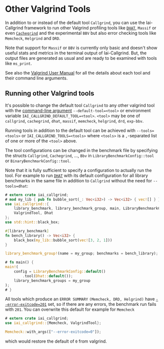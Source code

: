 # Other Valgrind Tools

In addition to or instead of the default tool `Callgrind`, you can use the
Iai-Callgrind framework to run other Valgrind profiling tools like
[`DHAT`](./dhat.md), `Massif` or even [`Cachegrind`](./cachegrind.md) and the
experimental `BBV` but also error checking tools like `Memcheck`, `Helgrind` and
`DRD`.

Note that support for `Massif` or `BBV` is currently only basic and doesn't show
useful stats and metrics in the terminal output of Iai-Callgrind. But, the
output files are generated as usual and are ready to be examined with tools like
`ms_print`.

See also the [Valgrind User
Manual](https://valgrind.org/docs/manual/manual.html) for all the details about
each tool and their command line arguments.

## Running other Valgrind tools

It's possible to change the default tool `Callgrind` to any other valgrind tool
with the [command-line argument](./cli_and_env/basics.md)
`--default-tool=<tool>` or environment variable
`IAI_CALLGRIND_DEFAULT_TOOL=<tool>`. `<tool>` may be one of `callgrind`,
`cachegrind`, `dhat`, `massif`, `memcheck`, `helgrind`, `drd`, `exp-bbv`.

Running tools in addition to the default tool can be achieved with
`--tools=<tools>` or `IAI_CALLGRIND_TOOLS=<tools>` where `<tools>` is a
`,`-separated list of one or more of the `<tool>` above.

The tool configurations can be changed in the benchmark file by specifying the
structs `Callgrind`, `Cachegrind`, ..., `Bbv` in `LibraryBenchmarkConfig::tool`
or `BinaryBenchmarkConfig::tool`.

Note that it is fully sufficient to specify a configuration to actually run the
tool. For example to run [`DHAT`](./dhat.md) with its default configuration for
all library benchmarks in the same file in addition to `Callgrind` without the
need for `--tools=dhat`:

```rust
# extern crate iai_callgrind;
# mod my_lib { pub fn bubble_sort(_: Vec<i32>) -> Vec<i32> { vec![] } }
use iai_callgrind::{
    library_benchmark, library_benchmark_group, main, LibraryBenchmarkConfig,
    ValgrindTool, Dhat
};
use std::hint::black_box;

#[library_benchmark]
fn bench_library() -> Vec<i32> {
    black_box(my_lib::bubble_sort(vec![3, 2, 1]))
}

library_benchmark_group!(name = my_group; benchmarks = bench_library);

# fn main() {
main!(
    config = LibraryBenchmarkConfig::default()
        .tool(Dhat::default());
    library_benchmark_groups = my_group
);
# }
```

All tools which produce an `ERROR SUMMARY` `(Memcheck, DRD, Helgrind)` have
[`--error-exitcode=201`](https://valgrind.org/docs/manual/manual-core.html#manual-core.erropts)
set, so if there are any errors, the benchmark run fails with `201`. You can
overwrite this default for example for `Memcheck`

```rust
# extern crate iai_callgrind;
use iai_callgrind::{Memcheck, ValgrindTool};

Memcheck::with_args(["--error-exitcode=0"]);
```

which would restore the default of `0` from valgrind.
